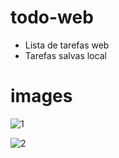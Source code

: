 # todo-web
- Lista de tarefas web
- Tarefas salvas local

# images
![1](https://user-images.githubusercontent.com/80997263/188504642-baa185fb-f905-4925-82cd-cb72408b24e2.png)



![2](https://user-images.githubusercontent.com/80997263/188504651-11e1bbab-6065-4867-bfd0-8467e1ddf9af.png)
